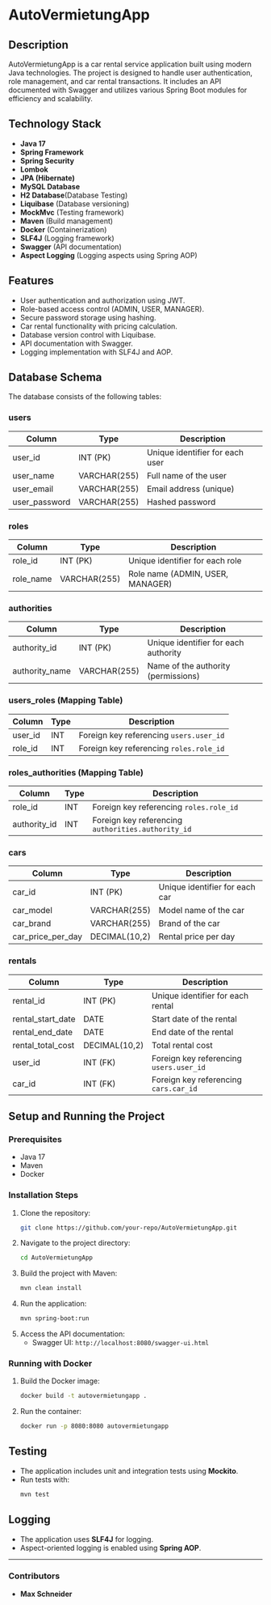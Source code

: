 # AutoVermietungApp

## Description

AutoVermietungApp is a car rental service application built using modern Java technologies. The project is designed to
handle user authentication, role management, and car rental transactions. It includes an API documented with Swagger and
utilizes various Spring Boot modules for efficiency and scalability.

## Technology Stack

- **Java 17**
- **Spring Framework**
- **Spring Security**
- **Lombok**
- **JPA (Hibernate)**
- **MySQL Database**
- **H2 Database**(Database Testing)
- **Liquibase** (Database versioning)
- **MockMvc** (Testing framework)
- **Maven** (Build management)
- **Docker** (Containerization)
- **SLF4J** (Logging framework)
- **Swagger** (API documentation)
- **Aspect Logging** (Logging aspects using Spring AOP)

## Features

- User authentication and authorization using JWT.
- Role-based access control (ADMIN, USER, MANAGER).
- Secure password storage using hashing.
- Car rental functionality with pricing calculation.
- Database version control with Liquibase.
- API documentation with Swagger.
- Logging implementation with SLF4J and AOP.

## Database Schema

The database consists of the following tables:

### **users**

| Column        | Type         | Description                     |
|---------------|--------------|---------------------------------|
| user_id       | INT (PK)     | Unique identifier for each user |
| user_name     | VARCHAR(255) | Full name of the user           |
| user_email    | VARCHAR(255) | Email address (unique)          |
| user_password | VARCHAR(255) | Hashed password                 |

### **roles**

| Column    | Type         | Description                      |
|-----------|--------------|----------------------------------|
| role_id   | INT (PK)     | Unique identifier for each role  |
| role_name | VARCHAR(255) | Role name (ADMIN, USER, MANAGER) |

### **authorities**

| Column         | Type         | Description                          |
|----------------|--------------|--------------------------------------|
| authority_id   | INT (PK)     | Unique identifier for each authority |
| authority_name | VARCHAR(255) | Name of the authority (permissions)  |

### **users_roles** (Mapping Table)

| Column  | Type | Description                             |
|---------|------|-----------------------------------------|
| user_id | INT  | Foreign key referencing `users.user_id` |
| role_id | INT  | Foreign key referencing `roles.role_id` |

### **roles_authorities** (Mapping Table)

| Column       | Type | Description                                        |
|--------------|------|----------------------------------------------------|
| role_id      | INT  | Foreign key referencing `roles.role_id`            |
| authority_id | INT  | Foreign key referencing `authorities.authority_id` |

### **cars**

| Column            | Type          | Description                    |
|-------------------|---------------|--------------------------------|
| car_id            | INT (PK)      | Unique identifier for each car |
| car_model         | VARCHAR(255)  | Model name of the car          |
| car_brand         | VARCHAR(255)  | Brand of the car               |
| car_price_per_day | DECIMAL(10,2) | Rental price per day           |

### **rentals**

| Column            | Type          | Description                             |
|-------------------|---------------|-----------------------------------------|
| rental_id         | INT (PK)      | Unique identifier for each rental       |
| rental_start_date | DATE          | Start date of the rental                |
| rental_end_date   | DATE          | End date of the rental                  |
| rental_total_cost | DECIMAL(10,2) | Total rental cost                       |
| user_id           | INT (FK)      | Foreign key referencing `users.user_id` |
| car_id            | INT (FK)      | Foreign key referencing `cars.car_id`   |

## Setup and Running the Project

### **Prerequisites**

- Java 17
- Maven
- Docker

### **Installation Steps**

1. Clone the repository:
   ```sh
   git clone https://github.com/your-repo/AutoVermietungApp.git
   ```
2. Navigate to the project directory:
   ```sh
   cd AutoVermietungApp
   ```
3. Build the project with Maven:
   ```sh
   mvn clean install
   ```
4. Run the application:
   ```sh
   mvn spring-boot:run
   
   ```
5. Access the API documentation:
    - Swagger UI: `http://localhost:8080/swagger-ui.html`

### **Running with Docker**

1. Build the Docker image:
   ```sh
   docker build -t autovermietungapp .
   ```
2. Run the container:
   ```sh
   docker run -p 8080:8080 autovermietungapp
   ```

## Testing

- The application includes unit and integration tests using **Mockito**.
- Run tests with:
  ```sh
  mvn test
  ```

## Logging

- The application uses **SLF4J** for logging.
- Aspect-oriented logging is enabled using **Spring AOP**.

---

### Contributors

- **Max Schneider** 